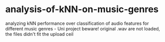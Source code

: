 # analysis-of-kNN-on-music-genres
analyzing kNN performance over classification of audio features for different music genres - Uni project
beware! original .wav are not loaded, the files didn't fit the upload ceil
